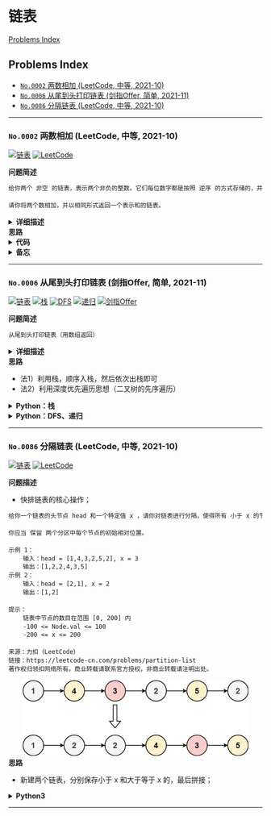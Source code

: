 # 链表

[Problems Index](#problems-index)

<!-- Tag: 链表 -->

Problems Index
---
- [`No.0002` 两数相加 (LeetCode, 中等, 2021-10)](#no0002-两数相加-leetcode-中等-2021-10)
- [`No.0006` 从尾到头打印链表 (剑指Offer, 简单, 2021-11)](#no0006-从尾到头打印链表-剑指offer-简单-2021-11)
- [`No.0086` 分隔链表 (LeetCode, 中等, 2021-10)](#no0086-分隔链表-leetcode-中等-2021-10)

---

### `No.0002` 两数相加 (LeetCode, 中等, 2021-10)


[![链表](https://img.shields.io/badge/链表-lightgray.svg)](数据结构-链表.md)
[![LeetCode](https://img.shields.io/badge/LeetCode-lightgray.svg)](题集-LeetCode.md)
<!-- Tag: 链表 -->

<summary><b>问题简述</b></summary>

```txt
给你两个 非空 的链表，表示两个非负的整数。它们每位数字都是按照 逆序 的方式存储的，并且每个节点只能存储 一位 数字。

请你将两个数相加，并以相同形式返回一个表示和的链表。
```

<details><summary><b>详细描述</b></summary>

```txt
给你两个 非空 的链表，表示两个非负的整数。它们每位数字都是按照 逆序 的方式存储的，并且每个节点只能存储 一位 数字。

请你将两个数相加，并以相同形式返回一个表示和的链表。

你可以假设除了数字 0 之外，这两个数都不会以 0 开头。

示例1：
    输入：l1 = [2,4,3], l2 = [5,6,4]
    输出：[7,0,8]
    解释：342 + 465 = 807.

示例2：
    输入：l1 = [9,9,9,9,9,9,9], l2 = [9,9,9,9]
    输出：[8,9,9,9,0,0,0,1]

来源：力扣（LeetCode）
链接：https://leetcode-cn.com/problems/add-two-numbers
著作权归领扣网络所有。商业转载请联系官方授权，非商业转载请注明出处。
```

</details>


<summary><b>思路</b></summary>

<details><summary><b>代码</b></summary>

**python**
- 时间复杂度：`O()`，空间复杂度：`O()`
```python
# Definition for singly-linked list.
class ListNode:
    def __init__(self, val=0, next=None):  # noqa
        self.val = val
        self.next = next


class Solution:

    def addTwoNumbers(self, l1: ListNode, l2: ListNode) -> ListNode:  # noqa
        """"""
        ret = p = ListNode()

        s = 0
        while l1 or l2 or s != 0:  # 注意遍历条件，当三个都不为真时才会结束
            s += (l1.val if l1 else 0) + (l2.val if l2 else 0)

            p.next = ListNode(s % 10)  # 个位
            p = p.next

            # 遍历链表
            if l1:
                l1 = l1.next
            if l2:
                l2 = l2.next

            s = s // 10  # 进位

        return ret.next
```

</details>

<details><summary><b>备忘</b></summary>

1. 1
2. 2

</details>

---
### `No.0006` 从尾到头打印链表 (剑指Offer, 简单, 2021-11)


[![链表](https://img.shields.io/badge/链表-lightgray.svg)](数据结构-链表.md)
[![栈](https://img.shields.io/badge/栈-lightgray.svg)](数据结构-栈(单调栈)、队列.md)
[![DFS](https://img.shields.io/badge/DFS-lightgray.svg)](算法-深度优先搜索(DFS).md)
[![递归](https://img.shields.io/badge/递归-lightgray.svg)](算法-递归(迭代)、分治.md)
[![剑指Offer](https://img.shields.io/badge/剑指Offer-lightgray.svg)](题集-剑指Offer.md)
<!-- Tag: 链表、栈、DFS、递归 -->

<summary><b>问题简述</b></summary>

```txt
从尾到头打印链表（用数组返回）
```

<details><summary><b>详细描述</b></summary>

```txt
输入一个链表的头节点，从尾到头反过来返回每个节点的值（用数组返回）。

示例 1：
    输入：head = [1,3,2]
    输出：[2,3,1]

限制：
    0 <= 链表长度 <= 10000

来源：力扣（LeetCode）
链接：https://leetcode-cn.com/problems/cong-wei-dao-tou-da-yin-lian-biao-lcof
著作权归领扣网络所有。商业转载请联系官方授权，非商业转载请注明出处。
```

<!-- <div align="center"><img src="../_assets/xxx.png" height="300" /></div> -->

</details>


<summary><b>思路</b></summary>

- 法1）利用栈，顺序入栈，然后依次出栈即可
- 法2）利用深度优先遍历思想（二叉树的先序遍历）


<details><summary><b>Python：栈</b></summary>

```python
# Definition for singly-linked list.
# class ListNode:
#     def __init__(self, x):
#         self.val = x
#         self.next = None

class Solution:
    def reversePrint(self, head: ListNode) -> List[int]:
        stack = []
        while head:
            stack.append(head.val)
            head = head.next
        
        # ret = []
        # for _ in range(len(stack)):  # 相当于逆序遍历
        #     ret.append(stack.pop())
        # return ret
        return stack[::-1]  # 与以上代码等价
```

</details>

<details><summary><b>Python：DFS、递归</b></summary>

```python
# Definition for singly-linked list.
# class ListNode:
#     def __init__(self, x):
#         self.val = x
#         self.next = None

class Solution:
    def reversePrint(self, head: ListNode) -> List[int]:
        if head is None:
            return []

        ret = self.reversePrint(head.next)
        ret.append(head.val)

        return ret
```

</details>

---
### `No.0086` 分隔链表 (LeetCode, 中等, 2021-10)


[![链表](https://img.shields.io/badge/链表-lightgray.svg)](数据结构-链表.md)
[![LeetCode](https://img.shields.io/badge/LeetCode-lightgray.svg)](题集-LeetCode.md)
<!-- Tag: 链表 -->

<summary><b>问题描述</b></summary>

- 快排链表的核心操作；

```txt
给你一个链表的头节点 head 和一个特定值 x ，请你对链表进行分隔，使得所有 小于 x 的节点都出现在 大于或等于 x 的节点之前。

你应当 保留 两个分区中每个节点的初始相对位置。

示例 1：
    输入：head = [1,4,3,2,5,2], x = 3
    输出：[1,2,2,4,3,5]
示例 2：
    输入：head = [2,1], x = 2
    输出：[1,2]
 
提示：
    链表中节点的数目在范围 [0, 200] 内
    -100 <= Node.val <= 100
    -200 <= x <= 200

来源：力扣（LeetCode）
链接：https://leetcode-cn.com/problems/partition-list
著作权归领扣网络所有。商业转载请联系官方授权，非商业转载请注明出处。
```

<div align="center"><img src="../_assets/partition.jpeg" height="150" /></div>


<summary><b>思路</b></summary>

- 新建两个链表，分别保存小于 x 和大于等于 x 的，最后拼接；


<details><summary><b>Python3</b></summary>

**python**
```python
# Definition for singly-linked list.
# class ListNode:
#     def __init__(self, val=0, next=None):
#         self.val = val
#         self.next = next
class Solution:
    def partition(self, head: ListNode, x: int) -> ListNode:
        """"""
        # l/r 会进行移动，lo/hi 为头节点
        l = lo = ListNode(0)
        r = hi = ListNode(0)
        
        while head:
            if head.val < x:  # 小于 x 的拼到 lo
                l.next = head
                l = l.next
            else:  # 大于等于 x 的拼到 hi
                r.next = head
                r = r.next
                
            head = head.next
        
        # 因为不能保证最后遍历的节点在 hi 中，所以必须加上这一步，切断循坏
        r.next = None  # 关键步骤
        l.next = hi.next
        
        return lo.next
```

</details>

---
